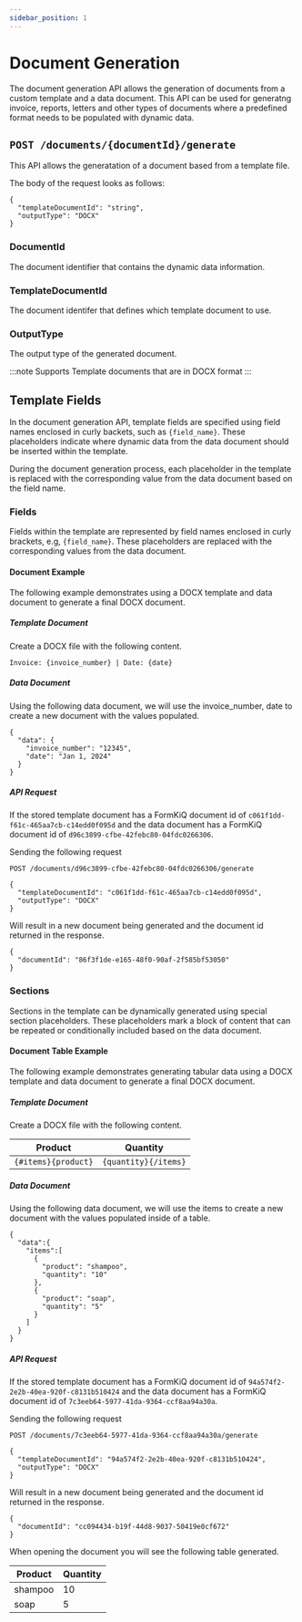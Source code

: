 ```yaml
---
sidebar_position: 1
---
```


# Document Generation

The document generation API allows the generation of documents from a custom template and a data document. This API can be used for generatng invoice, reports, letters and other types of documents where a predefined format needs to be populated with dynamic data.

## `POST /documents/{documentId}/generate`

This API allows the generatation of a document based from a template file.

The body of the request looks as follows:

```
{
  "templateDocumentId": "string",
  "outputType": "DOCX"
}
```

### DocumentId
The document identifier that contains the dynamic data information.

### TemplateDocumentId
The document identifer that defines which template document to use.

### OutputType
The output type of the generated document.

:::note
Supports Template documents that are in DOCX format
:::

## Template Fields

In the document generation API, template fields are specified using field names enclosed in curly backets, such as `{field_name}`. These placeholders indicate where dynamic data from the data document should be inserted within the template. 

During the document generation process, each placeholder in the template is replaced with the corresponding value from the data document based on the field name.

### Fields

Fields within the template are represented by field names enclosed in curly brackets, e.g, `{field_name}`. These placeholders are replaced with the corresponding values from the data document.

#### Document Example

The following example demonstrates using a DOCX template and data document to generate a final DOCX document.

##### Template Document

Create a DOCX file with the following content.

```
Invoice: {invoice_number} | Date: {date}
```

##### Data Document

Using the following data document, we will use the invoice_number, date to create a new document with the values populated.

```
{
  "data": {
    "invoice_number": "12345",
    "date": "Jan 1, 2024"
  }
}
```

##### API Request

If the stored template document has a FormKiQ document id of `c061f1dd-f61c-465aa7cb-c14edd0f095d` and the data document has a FormKiQ document id of `d96c3899-cfbe-42febc80-04fdc0266306`.

Sending the following request

```
POST /documents/d96c3899-cfbe-42febc80-04fdc0266306/generate

{
  "templateDocumentId": "c061f1dd-f61c-465aa7cb-c14edd0f095d",
  "outputType": "DOCX"
}
```

Will result in a new document being generated and the document id returned in the response.

```
{
  "documentId": "86f3f1de-e165-48f0-90af-2f585bf53050"
}
```

### Sections

Sections in the template can be dynamically generated using special section placeholders. These placeholders mark a block of content that can be repeated or conditionally included based on the data document.

#### Document Table Example

The following example demonstrates generating tabular data using a DOCX template and data document to generate a final DOCX document.

##### Template Document

Create a DOCX file with the following content.

| Product | Quantity |
| ------- | -------- |
| `{#items}{product}` | `{quantity}{/items}` |

##### Data Document

Using the following data document, we will use the items to create a new document with the values populated inside of a table.

```
{
  "data":{
    "items":[
      {
        "product": "shampoo",
        "quantity": "10"
      },
      {
        "product": "soap",
        "quantity": "5"
      }
    ]
  }
}
```

##### API Request

If the stored template document has a FormKiQ document id of `94a574f2-2e2b-40ea-920f-c8131b510424` and the data document has a FormKiQ document id of `7c3eeb64-5977-41da-9364-ccf8aa94a30a`.

Sending the following request

```
POST /documents/7c3eeb64-5977-41da-9364-ccf8aa94a30a/generate

{
  "templateDocumentId": "94a574f2-2e2b-40ea-920f-c8131b510424",
  "outputType": "DOCX"
}
```

Will result in a new document being generated and the document id returned in the response.

```
{
  "documentId": "cc094434-b19f-44d8-9037-50419e0cf672"
}
```

When opening the document you will see the following table generated.

| Product | Quantity |
| ------- | -------- |
| shampoo | 10 |
| soap | 5 |
